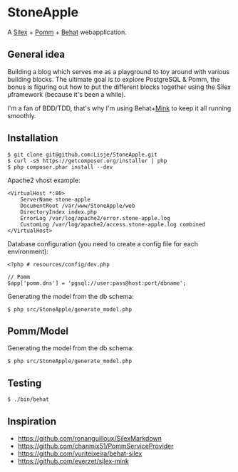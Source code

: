 StoneApple
==========

A [Silex][s] + [Pomm][p] + [Behat][b] webapplication.

General idea
------------

Building a blog which serves me as a playground to toy around with various 
building blocks. The ultimate goal is to explore PostgreSQL & Pomm, the bonus 
is figuring out how to put the different blocks together using the Silex 
µframework (because it's been a while).

I'm a fan of BDD/TDD, that's why I'm using Behat+[Mink][m] to keep it all running 
smoothly.


Installation
------------

    $ git clone git@github.com:Lisje/StoneApple.git
    $ curl -sS https://getcomposer.org/installer | php
    $ php composer.phar install --dev

Apache2 vhost example:

    <VirtualHost *:80>
        ServerName stone-apple
        DocumentRoot /var/www/StoneApple/web
        DirectoryIndex index.php
        ErrorLog /var/log/apache2/error.stone-apple.log
        CustomLog /var/log/apache2/access.stone-apple.log combined
    </VirtualHost>

Database configuration (you need to create a config file for each environment):

    <?php # resources/config/dev.php

    // Pomm
    $app['pomm.dns'] = 'pgsql://user:pass@host:port/dbname';

Generating the model from the db schema:

    $ php src/StoneApple/generate_model.php


Pomm/Model
----------

Generating the model from the db schema:

    $ php src/StoneApple/generate_model.php


Testing
-------

    $ ./bin/behat


Inspiration
-----------

* https://github.com/ronanguilloux/SilexMarkdown
* https://github.com/chanmix51/PommServiceProvider
* https://github.com/yuriteixeira/behat-silex
* https://github.com/everzet/silex-mink


[s]: http://silex.sensiolabs.org/
[p]: http://pomm.coolkeums.org/
[b]: http://behat.org/
[m]: http://mink.behat.org/